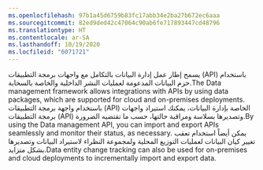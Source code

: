 ```yaml
---
ms.openlocfilehash: 97b1a45d6759b83fc17abb34e2ba27b672ec6aaa
ms.sourcegitcommit: 82ed9ded42c47064c90ab6fe717893447cd48796
ms.translationtype: HT
ms.contentlocale: ar-SA
ms.lasthandoff: 10/19/2020
ms.locfileid: "6071721"
---
```

<span data-ttu-id="c6b6a-101">يسمح إطار عمل إدارة البيانات بالتكامل مع واجهات برمجة التطبيقات (API) باستخدام حزم البيانات المدعومة لعمليات النشر الداخلية والخاصة بالسحابة.</span><span class="sxs-lookup"><span data-stu-id="c6b6a-101">The Data management framework allows integrations with APIs by using data packages, which are supported for cloud and on-premises deployments.</span></span> <span data-ttu-id="c6b6a-102">باستخدام واجهة برمجة التطبيقات (API) الخاصة بإدارة البيانات، يمكنك استيراد واجهات برمجة التطبيقات (API) وتصديرها بسلاسة ومراقبة حالتها، حسب ما تقتضيه الضرورة.</span><span class="sxs-lookup"><span data-stu-id="c6b6a-102">By using the Data management API, you can import and export APIs seamlessly and monitor their status, as necessary.</span></span> <span data-ttu-id="c6b6a-103">يمكن أيضاً استخدام تعقب تغيير كيان البيانات لعمليات التوزيع المحلية ولمجموعة النظراء لاستيراد البيانات وتصديرها بشكل متزايد.</span><span class="sxs-lookup"><span data-stu-id="c6b6a-103">Data entity change tracking can also be used for on-premises and cloud deployments to incrementally import and export data.</span></span> 
